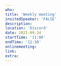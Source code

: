 ```yaml
---
who: 
title: 'Weekly meeting'
invitedSpeaker: 'FALSE'
description: 
location: 'Discord'
date: 2021-09-24
startTime: '11:00'
endTime: '12:30'
onlinemeeting: 
link: 
extra: 
---
```

